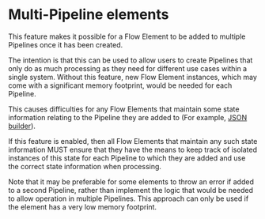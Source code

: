 # Multi-Pipeline elements

This feature makes it possible for a Flow Element to be added to multiple
Pipelines once it has been created.

The intention is that this can be used to allow users to create Pipelines
that only do as much processing as they need for different use cases within
a single system.
Without this feature, new Flow Element instances, which may come with
a significant memory footprint, would be needed for each Pipeline.

This causes difficulties for any Flow Elements that maintain some
state information relating to the Pipeline they are added to (For
example, [JSON builder](../pipeline-elements/json-builder.md)).

If this feature is enabled, then all Flow Elements that maintain any
such state information MUST ensure that they have the means to keep track of
isolated instances of this state for each Pipeline to which they are
added and use the correct state information when processing.

Note that it may be preferable for some elements to throw an error if added
to a second Pipeline, rather than implement the logic that would be needed
to allow operation in multiple Pipelines. This approach can only
be used if the element has a very low memory footprint.
